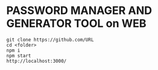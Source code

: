 # PASSWORD MANAGER AND GENERATOR TOOL on WEB

```
git clone https://github.com/URL
cd <folder>
npm i 
npm start
http://localhost:3000/
```